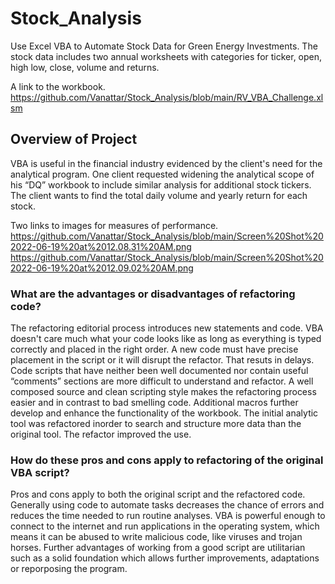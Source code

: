# Stock_Analysis
Use Excel VBA to Automate Stock Data for Green Energy Investments. The stock data includes two annual worksheets with categories for ticker, open, high low, close, volume and returns. 

A link to the workbook.
https://github.com/Vanattar/Stock_Analysis/blob/main/RV_VBA_Challenge.xlsm

## Overview of Project
VBA is useful in the financial industry evidenced by the client's need for the analytical program. One client requested widening the analytical scope of his “DQ” workbook to include similar analysis for additional stock tickers. The client wants to find the total daily volume and yearly return for each stock. 

Two links to images for measures of performance.
https://github.com/Vanattar/Stock_Analysis/blob/main/Screen%20Shot%202022-06-19%20at%2012.08.31%20AM.png
https://github.com/Vanattar/Stock_Analysis/blob/main/Screen%20Shot%202022-06-19%20at%2012.09.02%20AM.png

### What are the advantages or disadvantages of refactoring code?
The refactoring editorial process introduces new statements and code. VBA doesn't care much what your code looks like as long as everything is typed correctly and placed in the right order. A new code must have precise placement in the script or it will disrupt the refactor. That resuts in delays. Code scripts that have neither been well documented nor contain useful “comments” sections are more difficult to understand and refactor. A well composed source and clean scripting style makes the refactoring process easier and in contrast to bad smelling code. Additional macros further develop and enhance the functionality of the workbook. The initial analytic tool was refactored inorder to search and structure more data than the original tool. The refactor improved the use.

### How do these pros and cons apply to refactoring of the original VBA script?
Pros and cons apply to both the original script and the refactored code. Generally using code to automate tasks decreases the chance of errors and reduces the time needed to run routine analyses. VBA is powerful enough to connect to the internet and run applications in the operating system, which means it can be abused to write malicious code, like viruses and trojan horses. Further advantages of working from a good script are utilitarian such as a solid foundation which allows further improvements, adaptations or reporposing the program.
